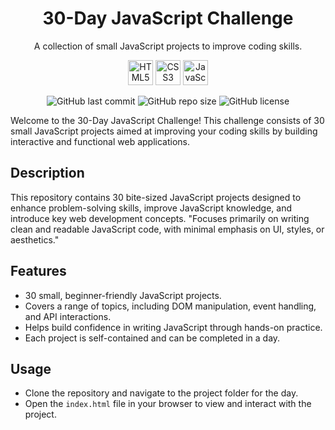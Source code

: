 <div align="center">
  <h1>30-Day JavaScript Challenge</h1>
  <p>A collection of small JavaScript projects to improve coding skills.</p>
  <p>
    <img src="https://img.icons8.com/color/48/000000/html-5.png" alt="HTML5 Icon" width="40" height="40"/>
    <img src="https://img.icons8.com/color/48/000000/css3.png" alt="CSS3 Icon" width="40" height="40"/>
    <img src="https://img.icons8.com/color/48/000000/javascript.png" alt="JavaScript Icon" width="40" height="40"/>
  </p>
</div>

<p align="center">
  <img src="https://img.shields.io/github/last-commit/YOUR_GITHUB/30-Day-JS-Challenge" alt="GitHub last commit">
  <img src="https://img.shields.io/github/repo-size/YOUR_GITHUB/30-Day-JS-Challenge" alt="GitHub repo size">
  <img src="https://img.shields.io/github/license/YOUR_GITHUB/30-Day-JS-Challenge" alt="GitHub license">
</p>

Welcome to the 30-Day JavaScript Challenge! This challenge consists of 30 small JavaScript projects aimed at improving your coding skills by building interactive and functional web applications.

## Description

This repository contains 30 bite-sized JavaScript projects designed to enhance problem-solving skills, improve JavaScript knowledge, and introduce key web development concepts. "Focuses primarily on writing clean and readable JavaScript code, with minimal emphasis on UI, styles, or aesthetics."

## Features

- 30 small, beginner-friendly JavaScript projects.
- Covers a range of topics, including DOM manipulation, event handling, and API interactions.
- Helps build confidence in writing JavaScript through hands-on practice.
- Each project is self-contained and can be completed in a day.

## Usage

- Clone the repository and navigate to the project folder for the day.
- Open the `index.html` file in your browser to view and interact with the project.
